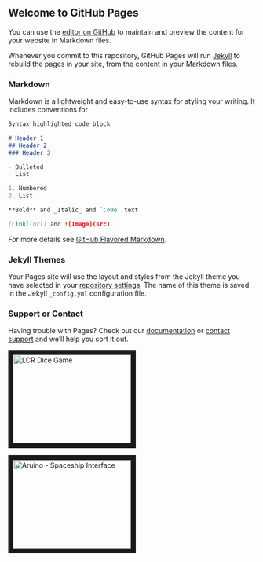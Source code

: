 ## Welcome to GitHub Pages

You can use the [editor on GitHub](https://github.com/cmhenwood/cmhenwood.github.io/edit/master/index.md) to maintain and preview the content for your website in Markdown files.

Whenever you commit to this repository, GitHub Pages will run [Jekyll](https://jekyllrb.com/) to rebuild the pages in your site, from the content in your Markdown files.

### Markdown

Markdown is a lightweight and easy-to-use syntax for styling your writing. It includes conventions for

```markdown
Syntax highlighted code block

# Header 1
## Header 2
### Header 3

- Bulleted
- List

1. Numbered
2. List

**Bold** and _Italic_ and `Code` text

[Link](url) and ![Image](src)
```

For more details see [GitHub Flavored Markdown](https://guides.github.com/features/mastering-markdown/).

### Jekyll Themes

Your Pages site will use the layout and styles from the Jekyll theme you have selected in your [repository settings](https://github.com/cmhenwood/cmhenwood.github.io/settings). The name of this theme is saved in the Jekyll `_config.yml` configuration file.

### Support or Contact

Having trouble with Pages? Check out our [documentation](https://help.github.com/categories/github-pages-basics/) or [contact support](https://github.com/contact) and we’ll help you sort it out.

<a href="http://www.youtube.com/watch?feature=player_embedded&v=SRlQL94J9oM
" target="_blank"><img src="http://img.youtube.com/vi/SRlQL94J9oM/0.jpg" 
alt="LCR Dice Game" width="240" height="180" border="10" /></a>

<a href="http://www.youtube.com/watch?feature=player_embedded&v=_uJQshS_Upg
" target="_blank"><img src="http://img.youtube.com/vi/_uJQshS_Upg/0.jpg" 
alt="Aruino - Spaceship Interface" width="240" height="180" border="10" /></a>
